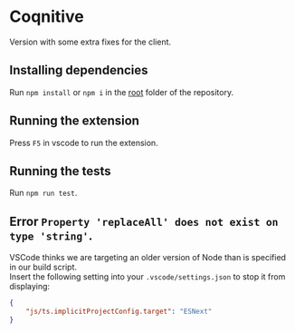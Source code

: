 # Coqnitive

Version with some extra fixes for the client.

## Installing dependencies
Run `npm install` or `npm i` in the [root](./) folder of the repository.

## Running the extension
Press `F5` in vscode to run the extension.

## Running the tests
Run `npm run test`.

## Error `Property 'replaceAll' does not exist on type 'string'`.
VSCode thinks we are targeting an older version of Node than is specified in our build script.<br>
Insert the following setting into your `.vscode/settings.json` to stop it from displaying:
```json
{
    "js/ts.implicitProjectConfig.target": "ESNext"
}
```